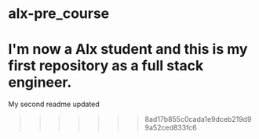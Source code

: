 
# alx-pre_course
I'm now a Alx student and this is my first repository as a full stack engineer.
=======
My second readme updated
>>>>>>> 8ad17b855c0cada1e9dceb219d99a52ced833fc6
